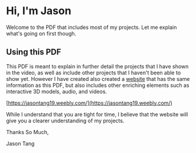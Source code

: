 # Hi, I'm Jason

Welcome to the PDF that includes most of my projects. Let me explain what's going on first though.
## Using this PDF

This PDF is meant to explain in further detail the projects that I have shown in the video, as well as include other projects that I haven't been able to show yet. However I have created also created a [website](https://jasontang19.weebly.com/) that has the same information as this PDF, but also includes other enriching elements such as interactive 3D models, audio, and videos.  

[https://jasontang19.weebly.com/](https://jasontang19.weebly.com/) 

While I understand that you are tight for time, I believe that the website will give you a clearer understanding of my projects.

Thanks So Much,

Jason Tang
